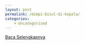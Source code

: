 ```yaml
---
layout: post
permalink: /mimpi-bisul-di-kepala/
categories:
    - Uncategorized
---
```


[Baca Selengkapnya](/09)
